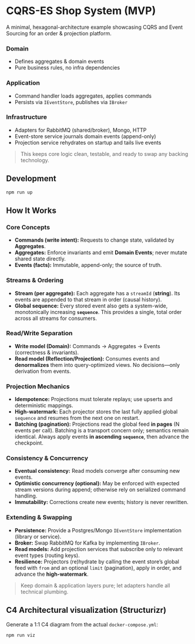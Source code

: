 # CQRS-ES Shop System (MVP)

A minimal, hexagonal-architecture example showcasing CQRS and Event Sourcing for an order & projection platform.

### Domain
- Defines aggregates & domain events
- Pure business rules, no infra dependencies

### Application
- Command handler loads aggregates, applies commands
- Persists via `IEventStore`, publishes via `IBroker`

### Infrastructure
- Adapters for RabbitMQ (shared/broker), Mongo, HTTP
- Event-store service journals domain events (append-only)
- Projection service rehydrates on startup and tails live events

> This keeps core logic clean, testable, and ready to swap any backing technology.

## Development

```bash
npm run up
```

## How It Works

### Core Concepts
- **Commands (write intent):** Requests to change state, validated by **Aggregates**.
- **Aggregates:** Enforce invariants and emit **Domain Events**; never mutate shared state directly.
- **Events (facts):** Immutable, append-only; the source of truth.

### Streams & Ordering
- **Stream (per aggregate):** Each aggregate has a `streamId` (**string**). Its events are appended to that stream in order (causal history).
- **Global sequence:** Every stored event also gets a system-wide, monotonically increasing **`sequence`**. This provides a single, total order across all streams for consumers.

### Read/Write Separation
- **Write model (Domain):** Commands → Aggregates → Events (correctness & invariants).
- **Read model (Reflection/Projection):** Consumes events and **denormalizes** them into query-optimized views. No decisions—only derivation from events.

### Projection Mechanics
- **Idempotence:** Projections must tolerate replays; use upserts and deterministic mappings.
- **High-watermark:** Each projector stores the last fully applied global `sequence` and resumes from the next one on restart.
- **Batching (pagination):** Projections read the global feed **in pages** (N events per call). Batching is a transport concern only; semantics remain identical. Always apply events **in ascending `sequence`**, then advance the checkpoint.

### Consistency & Concurrency
- **Eventual consistency:** Read models converge after consuming new events.
- **Optimistic concurrency (optional):** May be enforced with expected stream versions during append; otherwise rely on serialized command handling.
- **Immutability:** Corrections create new events; history is never rewritten.

### Extending & Swapping

- **Persistence:** Provide a Postgres/Mongo `IEventStore` implementation (library or service).
- **Broker:** Swap RabbitMQ for Kafka by implementing `IBroker`.
- **Read models:** Add projection services that subscribe only to relevant event types (routing keys).
- **Resilience:** Projectors (re)hydrate by calling the event store’s global feed with `from` and an optional `limit` (pagination), apply in order, and advance the **high-watermark**.

> Keep domain & application layers pure; let adapters handle all technical plumbing.

## C4 Architectural visualization (Structurizr)

Generate a 1:1 C4 diagram from the actual `docker-compose.yml`:
```bash
npm run viz
```
